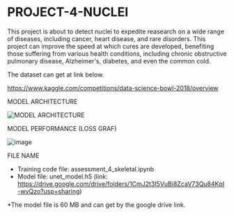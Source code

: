 # PROJECT-4-NUCLEI

This project is about to detect nuclei to expedite reasearch on a wide range of diseases, including cancer, heart disease, and rare disorders. This project can improve the speed at which cures are developed, benefiting those suffering from various health conditions, including chronic obstructive pulmonary disease, Alzheimer's, diabetes, and even the common cold.

The dataset can get at link below.

https://www.kaggle.com/competitions/data-science-bowl-2018/overview

MODEL ARCHITECTURE

![MODEL ARCHITECTURE](https://github.com/user-attachments/assets/81cfa7d2-0b47-4b84-b091-2b38129a76ce)


MODEL PERFORMANCE (LOSS GRAF)

![image](https://github.com/user-attachments/assets/b22dcd03-7f3c-47c5-97a6-562cc3b0e210)


FILE NAME

- Training code file: assessment_4_skeletal.ipynb
- Model file: unet_model.h5 (link: https://drive.google.com/drive/folders/1CmJ2t3I5VuBi8ZcaV73Qu84KpI-wvQzo?usp=sharing)

*The model file is 60 MB and can get by the google drive link.
